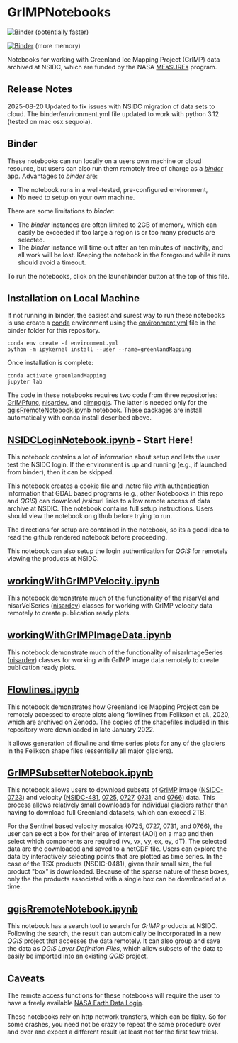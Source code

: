 # GrIMPNotebooks 

[![Binder](https://mybinder.org/badge_logo.svg)](https://mybinder.org/v2/gh/fastice/GrIMPNotebooks/HEAD?urlpath=lab) (potentially faster)

[![Binder](https://gesis.mybinder.org/badge_logo.svg)](https://gesis.mybinder.org/v2/gh/fastice/GrIMPNotebooks/HEAD?urlpath=lab) (more memory)

Notebooks for working with Greenland Ice Mapping Project (GrIMP) data archived at NSIDC, which are funded by the NASA [MEaSUREs](https://earthdata.nasa.gov/esds/competitive-programs/measures) program.

## Release Notes

2025-08-20  Updated to fix issues with NSIDC migration of data sets to cloud. The binder/environment.yml file updated to work with python 3.12 (tested on mac osx sequoia).

## Binder

These notebooks can run locally on a users own machine or cloud resource, but users can also run them remotely free of charge as a [*binder*](https://jupyter.org/binder) app. Advantages to *binder* are:
- The notebook runs in a well-tested, pre-configured environment,
- No need to setup on your own machine.

There are some limitations to *binder*:
- The *binder* instances are often limited to 2GB of memory, which can easily be exceeded if too large a region is or too many products are selected.
- The *binder* instance will time out after an ten minutes of inactivity, and all work will be lost. Keeping the notebook in the foreground while it runs should avoid a timeout. 

To run the notebooks, click on the launchbinder button at the top of this file.

## Installation on Local Machine

If not running in binder, the easiest and surest way to run these notebooks is use create a [conda](https://docs.conda.io/en/latest/) environment using the [environment.yml](https://github.com/fastice/GrIMPNotebooks/blob/master/binder/environment.yml) file in the binder folder for this repository.

    conda env create -f environment.yml
    python -m ipykernel install --user --name=greenlandMapping

Once installation is complete:

    conda activate greenlandMapping
    jupyter lab
    
The code in these notebooks requires two code from three repositories: [GrIMPfunc](https://github.com/fastice/GrIMPfunc), [nisardev](https://github.com/fastice/nisardev), and [gimpqgis](https://github.com/fastice/gimpqgis). The latter is needed only for the [qgisRremoteNotebook.ipynb](https://github.com/fastice/GrIMPNotebooks/blob/master/qgisRemoteNotebook.ipynb) notebook. These packages are install automatically with conda install described above.

## [NSIDCLoginNotebook.ipynb](https://github.com/fastice/GrIMPNotebooks/blob/master/NSIDCLoginNotebook.ipynb) - Start Here!

This notebook contains a lot of information about setup and lets the user test the NSIDC login. If the environment is up and running (e.g., if launched from binder), then it can be skipped.

This notebook creates a cookie file and .netrc file with authentication information that GDAL based programs (e.g., other Notebooks in this repo and *QGIS*) can download /vsicurl links to allow remote access of data archive at NSDIC. The notebook contains full setup instructions. Users should view the notebook on github before trying to run.

The directions for setup are contained in the notebook, so its a good idea to read the github rendered notebook before proceeding.

This notebook can also setup the login authentication for *QGIS* for remotely viewing the products at NSIDC.

## [workingWithGrIMPVelocity.ipynb](//github.com/fastice/GrIMPNotebooks/blob/master/workingWithGrIMPVelocity.ipynb)

This notebook demonstrate much of the functionality of the nisarVel and nisarVelSeries ([nisardev](https://github.com/fastice/nisardev)) classes for working with GrIMP velocity data remotely to create publication ready plots.

## [workingWithGrIMPImageData.ipynb](//github.com/fastice/GrIMPNotebooks/blob/master/workingWithGrIMPImageData.ipynb)

This notebook demonstrate much of the functionality of nisarImageSeries ([nisardev](https://github.com/fastice/nisardev)) classes for working with GrIMP image data remotely to create publication ready plots.

## [Flowlines.ipynb](https://github.com/fastice/GrIMPNotebooks/blob/master/Flowlines.ipynb)

This notebook demonstrates how Greenland Ice Mapping Project can be remotely accessed to create plots along flowlines from Felikson et al., 2020, which are archived on Zenodo. The copies of the shapefiles included in this repository were downloaded in late January 2022.

It allows generation of flowline and time series plots for any of the glaciers in the Felikson shape files (essentially all major glaciers).

## [GrIMPSubsetterNotebook.ipynb](https://github.com/fastice/GrIMPNotebooks/blob/master/GrIMPSubsetterNotebook.ipynb)

This notebook allows users to download subsets of [GrIMP](https://nsidc.org/data/measures/gimp) image ([NSIDC-0723](https://nsidc.org/data/nsidc-0723)) and velocity ([NSIDC-481](https://nsidc.org/data/nsidc-0481), [0725](https://nsidc.org/data/nsidc-0725), [0727](https://nsidc.org/data/nsidc-0727), [0731](https://nsidc.org/data/nsidc-0731), and [0766](https://nsidc.org/data/nsidc-0766)) data. This process allows relatively small downloads for individual glaciers rather than having to download full Greenland datasets, which can exceed 2TB.

For the Sentinel based velocity mosaics (0725, 0727, 0731, and 0766), the user can select a box for their area of interest (AOI) on a map and then select which components are required (vv, vx, vy, ex, ey, dT). The selected data are the downloaded and saved to a netCDF file. Users can explore the data by interactively selecting points that are plotted as time series. In the case of the TSX products (NSDIC-0481), given their small size, the full product "box" is downloaded. Because of the sparse nature of these boxes, only the the products associated with a single box can be downloaded at a time.

## [qgisRremoteNotebook.ipynb](https://github.com/fastice/GrIMPNotebooks/blob/master/qgisRemoteNotebook.ipynb)

This notebook has a search tool to search for *GrIMP* products at NSIDC. Following the search, the result can automically be incorporated in a new *QGIS* project that accesses the data remotely. It can also group and save the data as *QGIS Layer Definition Files*, which allow subsets of the data to easily be imported into an existing *QGIS* project.

## Caveats

The remote access functions for these notebooks will require the user to have a freely available [NASA Earth Data Login](https://urs.earthdata.nasa.gov).

These notebooks rely on http network transfers, which can be flaky. So for some crashes, you need not be crazy to repeat the same procedure over and over and expect a different result (at least not for the first few tries).
